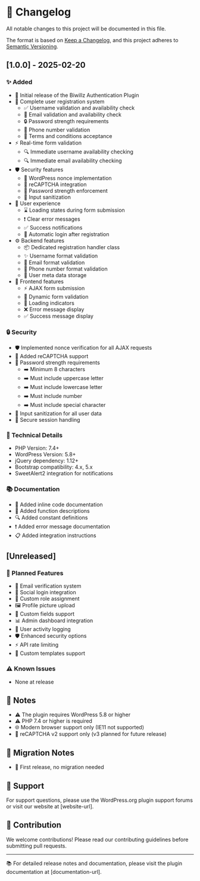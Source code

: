 # 📝 Changelog

All notable changes to this project will be documented in this file.

The format is based on [Keep a Changelog](https://keepachangelog.com/en/1.0.0/),
and this project adheres to [Semantic Versioning](https://semver.org/spec/v2.0.0.html).

## [1.0.0] - 2025-02-20

### ✨ Added
- 🎉 Initial release of the Biwillz Authentication Plugin
- 👤 Complete user registration system
    - ✅ Username validation and availability check
    - 📧 Email validation and availability check
    - 🔒 Password strength requirements
    - 📱 Phone number validation
    - 📜 Terms and conditions acceptance
- ⚡ Real-time form validation
    - 🔍 Immediate username availability checking
    - 🔍 Immediate email availability checking
- 🛡️ Security features
    - 🔐 WordPress nonce implementation
    - 🤖 reCAPTCHA integration
    - 💪 Password strength enforcement
    - 🧹 Input sanitization
- 🎨 User experience
    - ⌛ Loading states during form submission
    - ❗ Clear error messages
    - ✅ Success notifications
    - 🔑 Automatic login after registration
- ⚙️ Backend features
    - 📦 Dedicated registration handler class
    - ✨ Username format validation
    - 📧 Email format validation
    - 📱 Phone number format validation
    - 💾 User meta data storage
- 🎨 Frontend features
    - ⚡ AJAX form submission
    - 🔄 Dynamic form validation
    - 🔄 Loading indicators
    - ❌ Error message display
    - ✅ Success message display

### 🔒 Security
- 🛡️ Implemented nonce verification for all AJAX requests
- 🤖 Added reCAPTCHA support
- 🔑 Password strength requirements
    - ➡️ Minimum 8 characters
    - ➡️ Must include uppercase letter
    - ➡️ Must include lowercase letter
    - ➡️ Must include number
    - ➡️ Must include special character
- 🧹 Input sanitization for all user data
- 🔐 Secure session handling

### 🔧 Technical Details
- PHP Version: 7.4+
- WordPress Version: 5.8+
- jQuery dependency: 1.12+
- Bootstrap compatibility: 4.x, 5.x
- SweetAlert2 integration for notifications

### 📚 Documentation
- 📖 Added inline code documentation
- 📝 Added function descriptions
- 🔍 Added constant definitions
- ❗ Added error message documentation
- 📋 Added integration instructions

## [Unreleased]
### 🚀 Planned Features
- 📧 Email verification system
- 🔗 Social login integration
- 👥 Custom role assignment
- 🖼️ Profile picture upload
- 🔧 Custom fields support
- 📊 Admin dashboard integration
- 📝 User activity logging
- 🛡️ Enhanced security options
- ⚡ API rate limiting
- 🎨 Custom templates support

### ⚠️ Known Issues
- None at release

## 📝 Notes
- ⚠️ The plugin requires WordPress 5.8 or higher
- ⚠️ PHP 7.4 or higher is required
- 🌐 Modern browser support only (IE11 not supported)
- 🤖 reCAPTCHA v2 support only (v3 planned for future release)

## 🔄 Migration Notes
- 🎉 First release, no migration needed

## 💬 Support
For support questions, please use the WordPress.org plugin support forums or visit our website at [website-url].

## 👥 Contribution
We welcome contributions! Please read our contributing guidelines before submitting pull requests.

---
📚 For detailed release notes and documentation, please visit the plugin documentation at [documentation-url].
